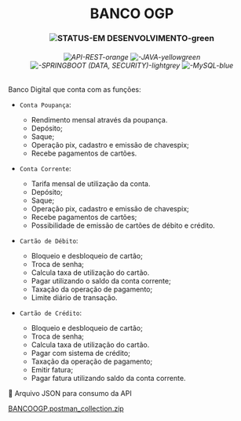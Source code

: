 <h1 align="center"> BANCO OGP </h1>

<h3 align="center"> 

![STATUS-EM DESENVOLVIMENTO-green](https://user-images.githubusercontent.com/78506173/213749912-57072269-9d85-4567-abd5-6cea10ced651.svg)
 </h3>
<h6 align="center"> 
 
![API-REST-orange](https://user-images.githubusercontent.com/78506173/213749530-c3e29755-63f2-43d8-860a-81c23fd3dec9.svg)
![-JAVA-yellowgreen](https://user-images.githubusercontent.com/78506173/213751115-c49e5daa-86bf-437f-9e81-22f53927f2c1.svg)
![-SPRINGBOOT (DATA, SECURITY)-lightgrey](https://user-images.githubusercontent.com/78506173/213750766-ca4acb29-0a33-4dc2-b524-d46c18ed71db.svg)
![-MySQL-blue](https://user-images.githubusercontent.com/78506173/213750497-5c0353b9-2e9c-4c2c-bc82-d612eaf6285d.svg)

</h6>

Banco Digital que conta com as funções:

- `Conta Poupança`: 
  - Rendimento mensal através da poupança.
  - Depósito; 
  - Saque; 
  - Operação pix, cadastro e emissão de chavespix; 
  - Recebe pagamentos de cartões.
 
- `Conta Corrente`: 
  - Tarifa mensal de utilização da conta.
  - Depósito; 
  - Saque; 
  - Operação pix, cadastro e emissão de chavespix;
  - Recebe pagamentos de cartões;
  - Possibilidade de emissão de cartões de débito e crédito.
 
- `Cartão de Débito`: 
   - Bloqueio e desbloqueio de cartão; 
   - Troca de senha; 
   - Calcula taxa de utilização do cartão.
   - Pagar utilizando o saldo da conta corrente;
   - Taxação da operação de pagamento;
   - Limite diário de transação.
  
- `Cartão de Crédito`:
   - Bloqueio e desbloqueio de cartão; 
   - Troca de senha; 
   - Calcula taxa de utilização do cartão.
   - Pagar com sistema de crédito; 
   - Taxação da operação de pagamento;
   - Emitir fatura; 
   - Pagar fatura utilizando saldo da conta corrente.



 📁 Arquivo JSON para consumo da API
 
[BANCOOGP.postman_collection.zip](https://github.com/olivierpironi/psproject/files/10468190/BANCOOGP.postman_collection.zip)

